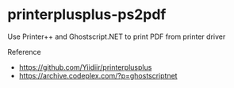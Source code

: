 # printerplusplus-ps2pdf
Use Printer++ and Ghostscript.NET to print PDF from printer driver

Reference
- https://github.com/Yiidiir/printerplusplus
- https://archive.codeplex.com/?p=ghostscriptnet
